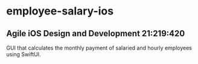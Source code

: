 # employee-salary-ios
## Agile iOS Design and Development 21:219:420
GUI that calculates the monthly payment of salaried and hourly employees using SwiftUI. 
